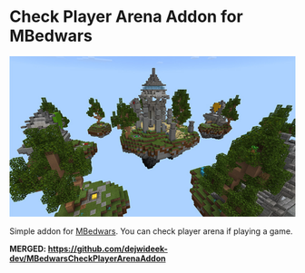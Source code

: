 # Check Player Arena Addon for MBedwars

![ ](/CheckPlayerArenaAddon.png)

Simple addon for [MBedwars](https://mbedwars.com/product/marcelys-bedwars). You can check player arena if playing a game.

**MERGED: https://github.com/dejwideek-dev/MBedwarsCheckPlayerArenaAddon**
